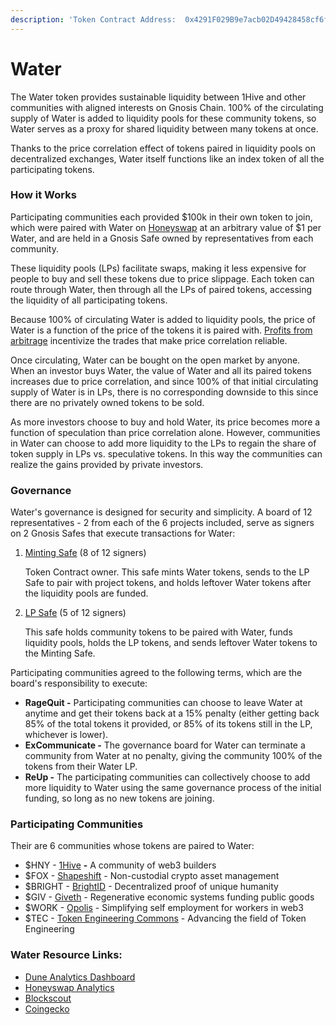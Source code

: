 ```yaml
---
description: 'Token Contract Address:  0x4291F029B9e7acb02D49428458cf6fceAC545f81'
---
```


# Water

The Water token provides sustainable liquidity between 1Hive and other communities with aligned interests on Gnosis Chain. 100% of the circulating supply of Water is added to liquidity pools for these community tokens, so Water serves as a proxy for shared liquidity between many tokens at once.

Thanks to the price correlation effect of tokens paired in liquidity pools on decentralized exchanges, Water itself functions like an index token of all the participating tokens.

### How it Works

Participating communities each provided $100k in their own token to join, which were paired with Water on [Honeyswap](https://app.honeyswap.org/) at an arbitrary value of $1 per Water, and are held in a Gnosis Safe owned by representatives from each community.

These liquidity pools (LPs) facilitate swaps, making it less expensive for people to buy and sell these tokens due to price slippage. Each token can route through Water, then through all the LPs of paired tokens, accessing the liquidity of all participating tokens.&#x20;

Because 100% of circulating Water is added to liquidity pools, the price of Water is a function of the price of the tokens it is paired with. [Profits from arbitrage](https://forum.1hive.org/t/water-shared-liquidity-proposal/5019/25) incentivize the trades that make price correlation reliable.

Once circulating, Water can be bought on the open market by anyone. When an investor buys Water, the value of Water and all its paired tokens increases due to price correlation, and since 100% of that initial circulating supply of Water is in LPs, there is no corresponding downside to this since there are no privately owned tokens to be sold.

As more investors choose to buy and hold Water, its price becomes more a function of speculation than price correlation alone. However, communities in Water can choose to add more liquidity to the LPs to regain the share of token supply in LPs vs. speculative tokens. In this way the communities can realize the gains provided by private investors.

### Governance

Water's governance is designed for security and simplicity.  A board of 12 representatives - 2 from each of the 6 projects included, serve as signers on 2 Gnosis Safes that execute transactions for Water:

1.  [Minting Safe](https://gnosis-safe.io/app/gno:0xb07d552A26940aB91a94aCff650e124820674124) (8 of 12 signers)

    Token Contract owner. This safe mints Water tokens, sends to the LP Safe to pair with project tokens, and holds leftover Water tokens after the liquidity pools are funded.
2.  [LP Safe](https://gnosis-safe.io/app/gno:0xb5F50e42aD28fB4BFc25b6B4c5a34AaD30649FC0) (5 of 12 signers)

    This safe holds community tokens to be paired with Water, funds liquidity pools, holds the LP tokens, and sends leftover Water tokens to the Minting Safe.

Participating communities agreed to the following terms, which are the board's responsibility to execute:

* **RageQuit -** Participating communities can choose to leave Water at anytime and get their tokens back at a 15% penalty (either getting back 85% of the total tokens it provided, or 85% of its tokens still in the LP, whichever is lower).&#x20;
* **ExCommunicate -** The governance board for Water can terminate a community from Water at no penalty, giving the community 100% of the tokens from their Water LP.&#x20;
* **ReUp -** The participating communities can collectively choose to add more liquidity to Water using the same governance process of the initial funding, so long as no new tokens are joining.

### Participating Communities

Their are 6 communities whose tokens are paired to Water:

* $HNY - [1Hive](https://1hive.eth.limo/) **-** A community of web3 builders
* $FOX - [Shapeshift](https://shapeshift.com/) - Non-custodial crypto asset management
* $BRIGHT - [BrightID](https://www.brightid.org/)  - Decentralized proof of unique humanity
* $GIV - [Giveth](https://giveth.io/) - Regenerative economic systems funding public goods
* $WORK - [Opolis](https://opolis.co/) - Simplifying self employment for workers in web3
* $TEC - [Token Engineering Commons](https://tecommons.org/) - Advancing the field of Token Engineering

### Water Resource Links:

* [Dune Analytics Dashboard](https://dune.com/paul2/water-token-dashboard)
* [Honeyswap Analytics](https://info.honeyswap.org/#/token/0x4291f029b9e7acb02d49428458cf6fceac545f81)
* [Blockscout](https://blockscout.com/xdai/mainnet/address/0x4291F029B9e7acb02D49428458cf6fceAC545f81)
* [Coingecko](https://www.coingecko.com/en/coins/1hive-water)

